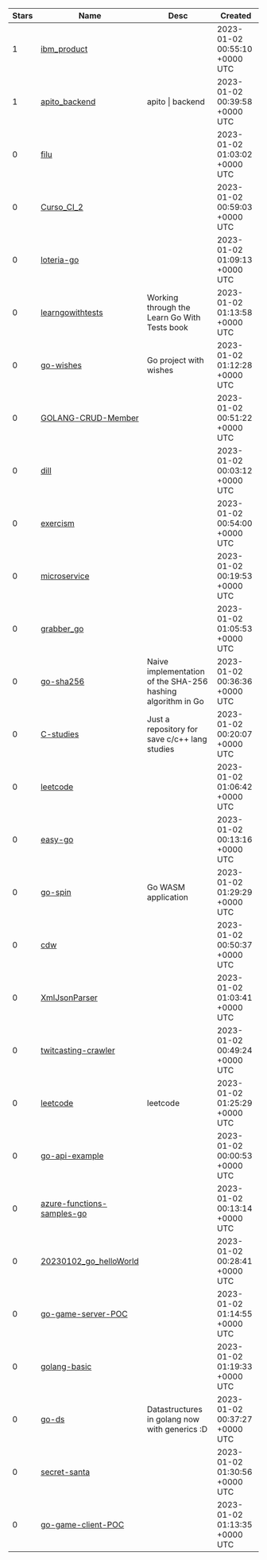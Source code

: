 | Stars | Name | Desc | Created | 
| ----- | ------- | ------------- | ------------- |
| 1 | [ibm_product](https://github.com/ksaepudin/ibm_product) |  | 2023-01-02 00:55:10 +0000 UTC |
| 1 | [apito_backend](https://github.com/easbarba/apito_backend) | apito \| backend | 2023-01-02 00:39:58 +0000 UTC |
| 0 | [filu](https://github.com/ferealqq/filu) |  | 2023-01-02 01:03:02 +0000 UTC |
| 0 | [Curso_CI_2](https://github.com/htschannerl/Curso_CI_2) |  | 2023-01-02 00:59:03 +0000 UTC |
| 0 | [loteria-go](https://github.com/gabrielsalesls/loteria-go) |  | 2023-01-02 01:09:13 +0000 UTC |
| 0 | [learngowithtests](https://github.com/godprobe/learngowithtests) | Working through the Learn Go With Tests book | 2023-01-02 01:13:58 +0000 UTC |
| 0 | [go-wishes](https://github.com/antilik/go-wishes) | Go project with wishes | 2023-01-02 01:12:28 +0000 UTC |
| 0 | [GOLANG-CRUD-Member](https://github.com/ascilku/GOLANG-CRUD-Member) |  | 2023-01-02 00:51:22 +0000 UTC |
| 0 | [dill](https://github.com/portal-co/dill) |  | 2023-01-02 00:03:12 +0000 UTC |
| 0 | [exercism](https://github.com/shrivatsas/exercism) |  | 2023-01-02 00:54:00 +0000 UTC |
| 0 | [microservice](https://github.com/Deftly/microservice) |  | 2023-01-02 00:19:53 +0000 UTC |
| 0 | [grabber_go](https://github.com/zil0t/grabber_go) |  | 2023-01-02 01:05:53 +0000 UTC |
| 0 | [go-sha256](https://github.com/leoiacovini/go-sha256) | Naive implementation of the SHA-256 hashing algorithm in Go | 2023-01-02 00:36:36 +0000 UTC |
| 0 | [C-studies](https://github.com/franciscoeymardneto/C-studies) | Just a repository for save c/c++ lang studies  | 2023-01-02 00:20:07 +0000 UTC |
| 0 | [leetcode](https://github.com/kikman-git/leetcode) |  | 2023-01-02 01:06:42 +0000 UTC |
| 0 | [easy-go](https://github.com/deepto98/easy-go) |  | 2023-01-02 00:13:16 +0000 UTC |
| 0 | [go-spin](https://github.com/huangyingting/go-spin) | Go WASM application | 2023-01-02 01:29:29 +0000 UTC |
| 0 | [cdw](https://github.com/n3s7or/cdw) |  | 2023-01-02 00:50:37 +0000 UTC |
| 0 | [XmlJsonParser](https://github.com/HadrielWonda/XmlJsonParser) |  | 2023-01-02 01:03:41 +0000 UTC |
| 0 | [twitcasting-crawler](https://github.com/notpeko/twitcasting-crawler) |  | 2023-01-02 00:49:24 +0000 UTC |
| 0 | [leetcode](https://github.com/hongry18/leetcode) | leetcode | 2023-01-02 01:25:29 +0000 UTC |
| 0 | [go-api-example](https://github.com/mdthompson-helium/go-api-example) |  | 2023-01-02 00:00:53 +0000 UTC |
| 0 | [azure-functions-samples-go](https://github.com/wugreg/azure-functions-samples-go) |  | 2023-01-02 00:13:14 +0000 UTC |
| 0 | [20230102_go_helloWorld](https://github.com/miyamototo/20230102_go_helloWorld) |  | 2023-01-02 00:28:41 +0000 UTC |
| 0 | [go-game-server-POC](https://github.com/JoshuaNelse/go-game-server-POC) |  | 2023-01-02 01:14:55 +0000 UTC |
| 0 | [golang-basic](https://github.com/aytidasaputra/golang-basic) |  | 2023-01-02 01:19:33 +0000 UTC |
| 0 | [go-ds](https://github.com/allanassis/go-ds) | Datastructures in golang now with generics :D | 2023-01-02 00:37:27 +0000 UTC |
| 0 | [secret-santa](https://github.com/dailydismay/secret-santa) |  | 2023-01-02 01:30:56 +0000 UTC |
| 0 | [go-game-client-POC](https://github.com/JoshuaNelse/go-game-client-POC) |  | 2023-01-02 01:13:35 +0000 UTC |

